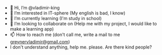 - 👋 Hi, I’m @vladimir-king
- 👀 I’m interested in IT-sphere (My english is bad, I know)
- 🌱 I’m currently learning (I'm study in school)
- 💞️ I’m looking to collaborate on (Help me with my project, I would like to make a learning app)
- 📫 How to reach me (don't call me, write a mail to me greynervladimir@gmail.com)
- I don't understand anything, help me. please. Are there kind people? 
<!---
vladimir-king/vladimir-king is a ✨ special ✨ repository because its `README.md` (this file) appears on your GitHub profile.
You can click the Preview link to take a look at your changes.
--->
